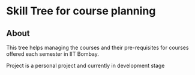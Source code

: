 # Skill Tree for course planning

## About 
This tree helps managing the courses and their pre-requisites for courses offered each semester in IIT Bombay.

Project is a personal project and currently in development stage

